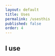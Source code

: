 ```yaml
---
layout: default
title: Uses
permalink: /usesthis
published: false
order: 4
---
```

<div class="page-banner">
    <h2>I use</h2>
</div>